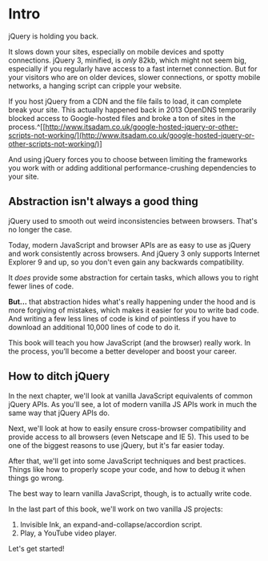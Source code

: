 
# Intro

jQuery is holding you back.

It slows down your sites, especially on mobile devices and spotty connections. jQuery 3, minified, is *only* 82kb, which might not seem big, especially if you regularly have access to a fast internet connection. But for your visitors who are on older devices, slower connections, or spotty mobile networks, a hanging script can cripple your website.

If you host jQuery from a CDN and the file fails to load, it can complete break your site. This actually happened back in 2013 OpenDNS temporarily blocked access to Google-hosted files and broke a ton of sites in the process.^[[http://www.itsadam.co.uk/google-hosted-jquery-or-other-scripts-not-working/](http://www.itsadam.co.uk/google-hosted-jquery-or-other-scripts-not-working/)]

And using jQuery forces you to choose between limiting the frameworks you work with or adding additional performance-crushing dependencies to your site.


## Abstraction isn't always a good thing

jQuery used to smooth out weird inconsistencies between browsers. That's no longer the case.

Today, modern JavaScript and browser APIs are as easy to use as jQuery and work consistently across browsers. And jQuery 3 only supports Internet Explorer 9 and up, so you don't even gain any backwards compatibility.

It *does* provide some abstraction for certain tasks, which allows you to right fewer lines of code.

**But...** that abstraction hides what's really happening under the hood and is more forgiving of mistakes, which makes it easier for you to write bad code. And writing a few less lines of code is kind of pointless if you have to download an additional 10,000 lines of code to do it.

This book will teach you how JavaScript (and the browser) really work. In the process, you’ll become a better developer and boost your career.

## How to ditch jQuery

In the next chapter, we'll look at vanilla JavaScript equivalents of common jQuery APIs. As you'll see, a lot of modern vanilla JS APIs work in much the same way that jQuery APIs do.

Next, we'll look at how to easily ensure cross-browser compatibility and provide access to all browsers (even Netscape and IE 5). This used to be one of the biggest reasons to use jQuery, but it's far easier today.

After that, we'll get into some JavaScript techniques and best practices. Things like how to properly scope your code, and how to debug it when things go wrong.

The best way to learn vanilla JavaScript, though, is to actually write code.

In the last part of this book, we'll work on two vanilla JS projects:

1. Invisible Ink, an expand-and-collapse/accordion script.
2. Play, a YouTube video player.

Let's get started!